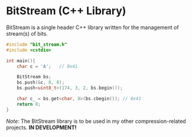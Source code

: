 # BitStream (C++ Library)

BitStream is a single header C++ library written for the management of stream(s) of bits.

```c++
#include "bit_stream.h"
#include <cstdio>

int main(){
	char c = 'A';	// 0x41

	BitStream bs;
	bs.push(&c, 8, 0);
	bs.push<uint8_t>(174, 3, 2, bs.begin());

	char c_ = bs.get<char, 8>(bs.cbegin());	// 0x41
	return 0;
}
```

*Note:* The BitStream library is to be used in my other compression-related projects.
**IN DEVELOPMENT!**

